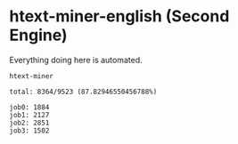 # htext-miner-english (Second Engine)

Everything doing here is automated.

```
htext-miner

total: 8364/9523 (87.82946550456788%)

job0: 1884
job1: 2127
job2: 2851
job3: 1502
```
